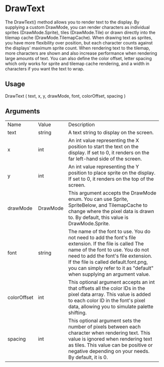 # DrawText 

The DrawText() method allows you to render text to the display. By supplying a custom DrawMode, you can render characters as individual sprites (DrawMode.Sprite), tiles (DrawMode.Tile) or drawn directly into the tilemap cache (DrawMode.TilemapCache). When drawing text as sprites, you have more flexibility over position, but each character counts against the displays' maximum sprite count. When rendering text to the tilemap, more characters are shown and also increase performance when rendering large amounts of text. You can also define the color offset, letter spacing which only works for sprite and tilemap cache rendering, and a width in characters if you want the text to wrap.

## Usage

DrawText ( text, x, y, drawMode, font, colorOffset, spacing )

## Arguments

<table>
  <tr>
    <td>Name</td>
    <td>Value</td>
    <td>Description</td>
  </tr>
  <tr>
    <td>text</td>
    <td>string</td>
    <td>A text string to display on the screen.</td>
  </tr>
  <tr>
    <td>x</td>
    <td>int</td>
    <td>An int value representing the X position to start the text on the display. If set to 0, it renders on the far left-hand side of the screen.</td>
  </tr>
  <tr>
    <td>y</td>
    <td>int</td>
    <td>An int value representing the Y position to place sprite on the display. If set to 0, it renders on the top of the screen.</td>
  </tr>
  <tr>
    <td>drawMode</td>
    <td>DrawMode</td>
    <td>This argument accepts the DrawMode enum. You can use Sprite, SpriteBelow, and TilemapCache to change where the pixel data is drawn to. By default, this value is DrawMode.Sprite.</td>
  </tr>
  <tr>
    <td>font</td>
    <td>string</td>
    <td>The name of the font to use. You do not need to add the font's file extension. If the file is called The name of the font to use. You do not need to add the font's file extension. If the file is called default.font.png, you can simply refer to it as "default" when supplying an argument value.</td>
  </tr>
  <tr>
    <td>colorOffset</td>
    <td>int</td>
    <td>This optional argument accepts an int that offsets all the color IDs in the pixel data array. This value is added to each color ID in the font's pixel data, allowing you to simulate palette shifting.</td>
  </tr>
  <tr>
    <td>spacing</td>
    <td>int</td>
    <td>This optional argument sets the number of pixels between each character when rendering text. This value is ignored when rendering text as tiles. This value can be positive or negative depending on your needs. By default, it is 0.</td>
  </tr>
</table>


